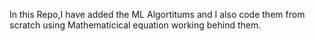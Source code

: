 In this Repo,I have added the ML Algortitums and I also code them from scratch using Mathematicical equation working behind them.
